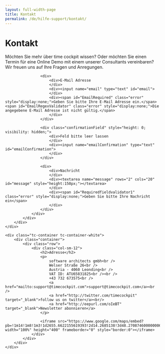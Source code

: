 ```yaml
---
layout: full-width-page
title: Kontakt
permalink: /de/hilfe-support/kontakt/
---
```


<div class="tc-contact">
	<div class="tc-container tc-container-white">
		<div class="tc-container-image"></div>
		<div class="container">
			<div class="row">
				<div class="col-sm-12">
					<h1>Kontakt</h1>
					<p>Möchten Sie mehr über time cockpit wissen? Oder möchten Sie einen Termin für eine Online Demo mit einem unserer Consultants vereinbaren? Wir freuen uns auf Ihre Fragen und Anregungen.</p>
	
					<div>
						<div>E-Mail Adresse
						</div>
						<div><input name="email" type="text" id="email">
						</div>
						<div><span id="EmailRequired" class="error" style="display:none;">Geben Sie bitte Ihre E-Mail Adresse ein.</span> <span id="EmailRegexValidator" class="error" style="display:none;">Die angegebene E-Mail Adresse ist nicht gültig.</span>
						</div>
					</div>

					<div class="confirmationField" style="height: 0; visibility: hidden;">
						<div>Feld bitte leer lassen
						</div>
						<div><input name="emailConfirmation" type="text" id="emailConfirmation">
						</div>
					</div>

					<div>
						<div>Nachricht
						</div>
						<div><textarea name="message" rows="2" cols="20" id="message" style="height:150px;"></textarea>
						</div>
						<div><span id="Requiredfieldvalidator1" class="error" style="display:none;">Geben Sie bitte Ihre Nachricht ein</span>
						</div>
					</div>
				</div>
			</div>
		</div>
	</div>
	
	<div class="tc-container tc-container-white">
		<div class="container">
			<div class="row">
				<div class="col-sm-12">
					<h2>Adresse</h2>
					<p>
						software architects gmbh<br />
						Welser Straße 26<br />
						Austria - 4060 Leonding<br />
						VAT ID: ATU65831825<br /><br />
						+43 732 673575<br />
						<a href="mailto:support@timecockpit.com">support@timecockpit.com</a><br />
						<a href="http://twitter.com/timecockpit" target="_blank">follow us on twitter</a><br/>
						<a href="http://eepurl.com/oIeBT" target="_blank">Newsletter abonnieren</a>
					</p>
	
					<iframe src="https://www.google.com/maps/embed?pb=!1m14!1m8!1m3!1d2655.6622155619393!2d14.2685138!3d48.270874600000006!3m2!1i1024!2i768!4f13.1!3m3!1m2!1s0x477396549be9de91%3A0xc6cf9a4b5fa51f37!2sWelser+Stra%C3%9Fe+26%2C+4060+Leonding!5e0!3m2!1sde!2sat!4v1406874724324" width="100%" height="400" frameborder="0" style="border:0"></iframe>
				</div>
			</div>
		</div>
	</div>
</div>